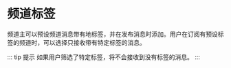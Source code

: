 <script setup>
  import PhoneScreenshot from '../components/PhoneScreenshot.vue';
</script>

# 频道标签

频道主可以预设频道消息带有地标签，并在发布消息时添加。用户在订阅有预设标签的频道时，可以选择只接收带有特定标签的消息。

<PhoneScreenshot src="/screenshots/channel-tags.png" alt="盯梢频道标签" />

::: tip 提示
如果用户筛选了特定标签，将不会接收到没有标签的消息。
:::

